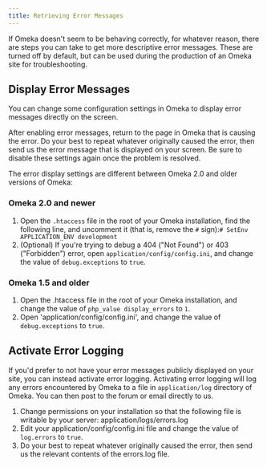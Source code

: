 ```yaml
---
title: Retrieving Error Messages
---
```


If Omeka doesn't seem to be behaving correctly, for whatever reason, there are steps you can take to get more descriptive error messages. These are turned off by default, but can be used during the production of an Omeka site for troubleshooting.

Display Error Messages
--------------------------------------------------------------

You can change some configuration settings in Omeka to display error messages directly on the screen.

After enabling error messages, return to the page in Omeka that is causing the error. Do your best to repeat whatever originally caused the error, then send us the error message that is displayed on your screen. Be sure to disable these settings again once the problem is resolved.

The error display settings are different between Omeka 2.0 and older versions of Omeka:

### Omeka 2.0 and newer 

1.  Open the `.htaccess` file in the root of your Omeka installation, find the following line, and uncomment it (that is, remove the `#` sign):`# SetEnv APPLICATION_ENV development`
2.  (Optional) If you're trying to debug a 404 ("Not Found") or 403 ("Forbidden") error, open `application/config/config.ini`, and
    change the value of `debug.exceptions` to `true`.

### Omeka 1.5 and older </span>

1.  Open the .htaccess file in the root of your Omeka installation, and change the value of `php_value display_errors` to `1`.
2.  Open 'application/config/config.ini', and change the value of `debug.exceptions` to `true`.

Activate Error Logging
--------------------------------------------------------------

If you'd prefer to not have your error messages publicly displayed on your site, you can instead activate error logging. Activating error logging will log any errors encountered by Omeka to a file in `application/log` directory of Omeka. You can then post to the forum or email directly to us.

1.  Change permissions on your installation so that the following file is writable by your server: application/logs/errors.log
2.  Edit your application/config/config.ini file and change the value of `log.errors` to `true`.
3.  Do your best to repeat whatever originally caused the error, then send us the relevant contents of the errors.log file.